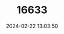 ---
title: "16633"
category: "Perognathus amplus"
draft: false
date: 2024-02-22 13:03:50
languages:
  English: ["Arizona Pocket Mouse"]
---